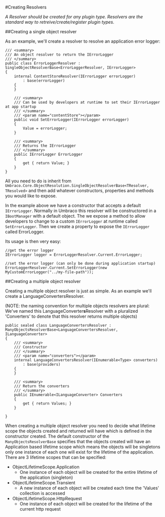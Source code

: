 #Creating Resolvers

_A Resolver should be created for any plugin type.  Resolvers are the standard way to retreive/create/register plugin types._ 

##Creating a single object resolver

As an example, we'll create a resolver to resolve an application error logger:
	
	/// <summary>
	/// An object resolver to return the IErrorLogger
	/// </summary>
	public class ErrorLoggerResolver : SingleObjectResolverBase<ErrorLoggerResolver, IErrorLogger>
	{
		internal ContentStoreResolver(IErrorLogger errorLogger)
			: base(errorLogger)
		{
		} 
		
		/// <summary>
		/// Can be used by developers at runtime to set their IErrorLogger at app startup
		/// </summary>
		/// <param name="contentStore"></param>
		public void SetErrorLogger(IErrorLogger errorLogger)
		{
			Value = errorLogger;
		}
	
		/// <summary>
		/// Returns the IErrorLogger
		/// </summary>
		public IErrorLogger ErrorLogger
		{
			get { return Value; }
		}
	}
	
All you need to do is inherit from `Umbraco.Core.ObjectResolution.SingleObjectResolverBase<TResolver, TResolved>` and then add whatever constructors, properties and methods you would like to expose. 

In the example above we have a constructor that accepts a default `IErrorLogger`. Normally in Umbraco this resolver will be constructored in a `IBootManager` with a default object. The we expose a method to allow developers to change to a custom `IErrorLogger` at runtime called `SetErrorLogger`. Then we create a property to expose the `IErrorLogger` called ErrorLogger.

Its usage is then very easy:

	//get the error logger
	IErrorLogger logger = ErrorLoggerResolver.Current.ErrorLogger;

	//set the error logger (can only be done during application startup)
	ErrorLoggerResolver.Current.SetErrorLogger(new MyCustomErrorLogger("../my-file-path"));

##Creating a multiple object resolver

Creating a multiple object resolver is just as simple. As an example we'll create a LanguageConvertersResolver.

(NOTE: the naming convention for multiple objects resolvers are plural: We've named this LanguageConverter**s**Resolver with a pluralized 'Converters' to denote that this resolver returns multiple objects)

	public sealed class LanguageConvertersResolver : ManyObjectsResolverBase<LanguageConvertersResolver, ILanguageConverter>
    {	
		/// <summary>
		/// Constructor
		/// </summary>
		/// <param name="converters"></param>		
		internal LanguageConvertersResolver(IEnumerable<Type> converters)
			: base(providers)
		{
		}

		/// <summary>
		/// Return the converters
		/// </summary>
		public IEnumerable<ILanguageConverter> Converters
		{
			get { return Values; }
		}        

    }

When creating a multiple object resolver you need to decide what lifetime scope the objects created and returned will have which is defined in the constructor created. The default constructor of the `ManyObjectsResolverBase` specifies that the objects created will have an Application based lifetime scope which means the objects will be singletons only one instance of each one will exist for the lifetime of the application. There are 3 lifetime scopes that can be specified:

* ObjectLifetimeScope.Application
	* One instance of each object will be created for the entire lifetime of the application (singleton)
* ObjectLifetimeScope.Transient
	* A new instance of each object will be created each time the 'Values' collection is accessed
* ObjectLifetimeScope.HttpRequest
	* One instance of each object will be created for the lifetime of the current http request



